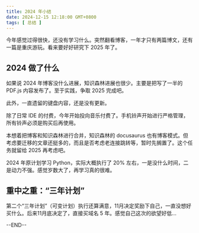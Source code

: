 ```yaml
---
title: 2024 年小结
date: 2024-12-15 12:18:00 GMT+0800
tags: [ 总结 ]
---
```


今年感觉过得很快，还没有学习什么。突然翻看博客，一年才只有两篇博文，还有一篇是重庆游玩。看来要好好研究下 2025 年了。

<!-- truncate -->

## 2024 做了什么

如果说 2024 年博客没什么进展，知识森林进展也很少。主要是把写了一半的 PDF.js 内容发布了。至于实践，争取 2025 完成吧。

此外，一直遗留的键盘内容，还是没有更新。

除了日常 IDE 的付费，今年开始投向音乐付费了。手机铃声开始进行严格管理，所有铃声必须是购买后再使用。

本想着把博客和知识森林进行合并，知识森林的 docusaurus 也有博客模式。但考虑要迁移的文章还挺多的，而且是否考虑老连接跳转等，暂时先搁置了。这个任务就留给 2025 再考虑吧。

2024 年原计划学习 Python，实际大概执行了 20% 左右，一是没什么时间，二是动力不强。感觉岁数大了，再学习真的很难。

## 重中之重：“三年计划”

第二个“三年计划”（可变计划）执行还算满意，11月决定奖励下自己，一直没想好买什么。后来11月底决定了，直接买域名 5 年。感觉自己这次的欲望好低...



--END--
